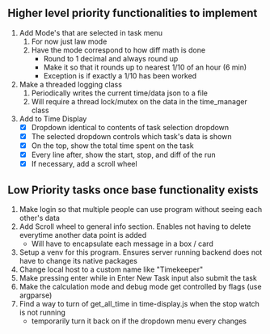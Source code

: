 ## Higher level priority functionalities to implement

1. Add Mode's that are selected in task menu
    1. For now just law mode
    2. Have the mode correspond to how diff math is done 
        * Round to 1 decimal and always round up
        * Make it so that it rounds up to nearest 1/10 of an hour (6 min)
        * Exception is if exactly a 1/10 has been worked
2. Make a threaded logging class
    1. Periodically writes the current time/data json to a file 
    2. Will require a thread lock/mutex on the data in the time_manager class
3. Add to Time Display
    * [x] Dropdown identical to contents of task selection dropdown
    * [x] The selected dropdown controls which task's data is shown
    * [x] On the top, show the total time spent on the task
    * [x] Every line after, show the start, stop, and diff of the run
    * [x] If necessary, add a scroll wheel

## Low Priority tasks once base functionality exists
1. Make login so that multiple people can use program without seeing each other's data
2. Add Scroll wheel to general info section. Enables not having to delete everytime another data point is added
    * Will have to encapsulate each message in a box / card
3. Setup a venv for this program. Ensures server running backend does not have to change its native packages
4. Change local host to a custom name like "Timekeeper"
5. Make pressing enter while in Enter New Task input also submit the task
6. Make the calculation mode and debug mode get controlled by flags (use argparse)
7. Find a way to turn of get_all_time in time-display.js when the stop watch is not running 
    * temporarily turn it back on if the dropdown menu every changes
